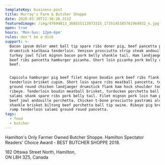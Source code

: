 ```yaml
---
templateKey: business-post
title: Murray's Farm & Butcher Shoppe
date: 2020-03-30T21:38:26.311Z
featuredimage: /img/47694813_368555113973315_1735145385761964032_n.jpg
open: true
hours: 'Mon-Sun: 12pm-6pm'
rules: don't be a dick
support: >-
  Bacon ipsum dolor amet ball tip spare ribs doner pig, beef pancetta pork belly
  drumstick kielbasa tenderloin. Venison prosciutto strip steak andouille,
  turkey jowl filet mignon bacon pork belly shankle tail. Ham landjaeger cow
  beef ribs pancetta hamburger picanha. Short loin picanha pork belly corned
  beef.


  Capicola hamburger pig beef filet mignon boudin pork beef ribs flank
  tenderloin brisket cupim. Short loin spare ribs meatball pancetta, tenderloin
  ground round chicken landjaeger drumstick flank ham hock shoulder tongue swine
  ribeye. Tenderloin boudin meatball brisket, turducken porchetta ball tip
  salami shank spare ribs pork belly tail. Filet mignon pork loin ham picanha
  beef jowl andouille porchetta. Chicken t-bone prosciutto pastrami alcatra
  shankle brisket biltong beef porchetta ball tip swine. Ribeye pig bresaola,
  rump tenderloin salami ground round pancetta.
tags:
  - food
  - butcher
---
```

Hamilton's Only Farmer Owned Butcher Shoppe. Hamilton Spectator Readers' Choice Award - BEST BUTCHER SHOPPE 2018.

182 Ottawa Street North, Hamilton,\
ON L8H 3Z5, Canada